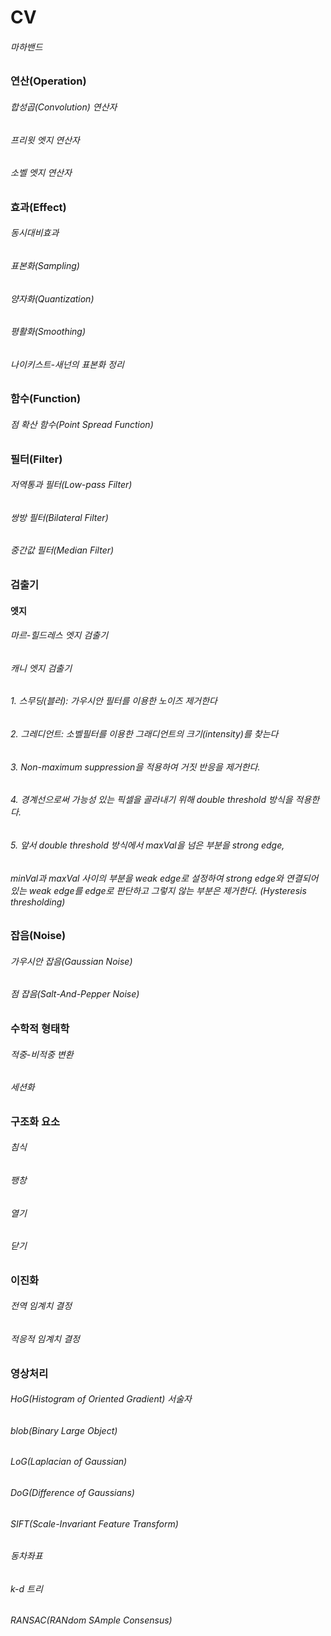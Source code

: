 # CV 
###### 마하밴드
### 연산(Operation)
###### 합성곱(Convolution) 연산자
###### 프리윗 엣지 연산자
###### 소벨 엣지 연산자
### 효과(Effect)
###### 동시대비효과
###### 표본화(Sampling)
###### 양자화(Quantization)
###### 평활화(Smoothing)
###### 나이키스트-새넌의 표본화 정리
### 함수(Function)
###### 점 확산 함수(Point Spread Function)
### 필터(Filter)
###### 저역통과 필터(Low-pass Filter)
###### 쌍방 필터(Bilateral Filter)
###### 중간값 필터(Median Filter)
### 검출기
#### 엣지
###### 마르-힐드레스 엣지 검출기
###### 캐니 엣지 검출기
###### 1. 스무딩(블러): 가우시안 필터를 이용한 노이즈 제거한다
###### 2. 그레디언트: 소벨필터를 이용한 그래디언트의 크기(intensity)를 찾는다
###### 3. Non-maximum suppression을 적용하여 거짓 반응을 제거한다.
###### 4. 경계선으로써 가능성 있는 픽셀을 골라내기 위해 double threshold 방식을 적용한다.
###### 5. 앞서 double threshold 방식에서 maxVal을 넘은 부분을 strong edge, 
######    minVal과 maxVal 사이의 부분을 weak edge로 설정하여 strong edge와 연결되어 있는 weak edge를 edge로 판단하고 그렇지 않는 부분은 제거한다. (Hysteresis thresholding)
### 잡음(Noise)
###### 가우시안 잡음(Gaussian Noise)
###### 점 잡음(Salt-And-Pepper Noise)
### 수학적 형태학
###### 적중-비적중 변환
###### 세션화
### 구조화 요소
###### 침식
###### 팽창
###### 열기
###### 닫기
### 이진화
###### 전역 임계치 결정
###### 적응적 임계치 결정
### 영상처리
###### HoG(Histogram of Oriented Gradient) 서술자
###### blob(Binary Large Object)
###### LoG(Laplacian of Gaussian)
###### DoG(Difference of Gaussians)
###### SIFT(Scale-Invariant Feature Transform)
###### 동차좌표
###### k-d 트리
###### RANSAC(RANdom SAmple Consensus)

